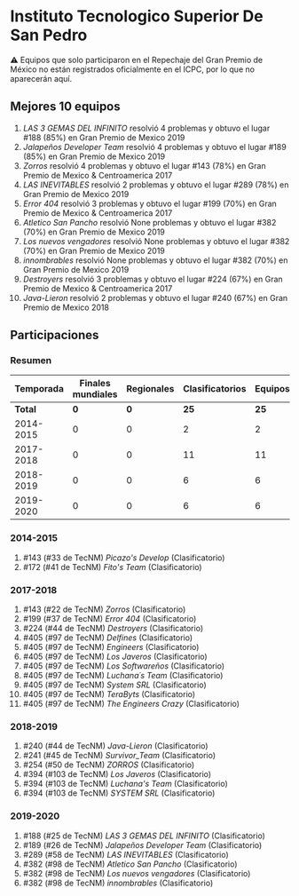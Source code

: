 # Instituto Tecnologico Superior De San Pedro

:warning: Equipos que solo participaron en el Repechaje del Gran Premio de México no están registrados oficialmente en el ICPC, por lo que no aparecerán aquí.

## Mejores 10 equipos

1. _LAS 3 GEMAS DEL INFINITO_ resolvió 4 problemas y obtuvo el lugar #188 (85%) en Gran Premio de Mexico 2019
1. _Jalapeños Developer Team_ resolvió 4 problemas y obtuvo el lugar #189 (85%) en Gran Premio de Mexico 2019
1. _Zorros_ resolvió 4 problemas y obtuvo el lugar #143 (78%) en Gran Premio de Mexico & Centroamerica 2017
1. _LAS INEVITABLES_ resolvió 2 problemas y obtuvo el lugar #289 (78%) en Gran Premio de Mexico 2019
1. _Error 404_ resolvió 3 problemas y obtuvo el lugar #199 (70%) en Gran Premio de Mexico & Centroamerica 2017
1. _Atletico San Pancho_ resolvió None problemas y obtuvo el lugar #382 (70%) en Gran Premio de Mexico 2019
1. _Los nuevos vengadores_ resolvió None problemas y obtuvo el lugar #382 (70%) en Gran Premio de Mexico 2019
1. _innombrables_ resolvió None problemas y obtuvo el lugar #382 (70%) en Gran Premio de Mexico 2019
1. _Destroyers_ resolvió 3 problemas y obtuvo el lugar #224 (67%) en Gran Premio de Mexico & Centroamerica 2017
1. _Java-Lieron_ resolvió 2 problemas y obtuvo el lugar #240 (67%) en Gran Premio de Mexico 2018

## Participaciones

### Resumen

| Temporada | Finales mundiales | Regionales | Clasificatorios | Equipos |
| --- | --- | --- | --- | --- |
| **Total** | **0** | **0** | **25** | **25** |
| 2014-2015 | 0 | 0 | 2 | 2 |
| 2017-2018 | 0 | 0 | 11 | 11 |
| 2018-2019 | 0 | 0 | 6 | 6 |
| 2019-2020 | 0 | 0 | 6 | 6 |

### 2014-2015

1. #143 (#33 de TecNM) _Picazo's Develop_ (Clasificatorio)
1. #172 (#41 de TecNM) _Fito's Team_ (Clasificatorio)

### 2017-2018

1. #143 (#22 de TecNM) _Zorros_ (Clasificatorio)
1. #199 (#37 de TecNM) _Error 404_ (Clasificatorio)
1. #224 (#44 de TecNM) _Destroyers_ (Clasificatorio)
1. #405 (#97 de TecNM) _Delfines_ (Clasificatorio)
1. #405 (#97 de TecNM) _Engineers_ (Clasificatorio)
1. #405 (#97 de TecNM) _Los Javeros_ (Clasificatorio)
1. #405 (#97 de TecNM) _Los Softwareños_ (Clasificatorio)
1. #405 (#97 de TecNM) _Luchana´s Team_ (Clasificatorio)
1. #405 (#97 de TecNM) _System SRL_ (Clasificatorio)
1. #405 (#97 de TecNM) _TeraByts_ (Clasificatorio)
1. #405 (#97 de TecNM) _The Engineers Crazy_ (Clasificatorio)

### 2018-2019

1. #240 (#44 de TecNM) _Java-Lieron_ (Clasificatorio)
1. #241 (#45 de TecNM) _Survivor_Team_ (Clasificatorio)
1. #254 (#50 de TecNM) _ZORROS_ (Clasificatorio)
1. #394 (#103 de TecNM) _Los Javeros_ (Clasificatorio)
1. #394 (#103 de TecNM) _Luchana's Team_ (Clasificatorio)
1. #394 (#103 de TecNM) _SYSTEM SRL_ (Clasificatorio)

### 2019-2020

1. #188 (#25 de TecNM) _LAS 3 GEMAS DEL INFINITO_ (Clasificatorio)
1. #189 (#26 de TecNM) _Jalapeños Developer Team_ (Clasificatorio)
1. #289 (#58 de TecNM) _LAS INEVITABLES_ (Clasificatorio)
1. #382 (#98 de TecNM) _Atletico San Pancho_ (Clasificatorio)
1. #382 (#98 de TecNM) _Los nuevos vengadores_ (Clasificatorio)
1. #382 (#98 de TecNM) _innombrables_ (Clasificatorio)




